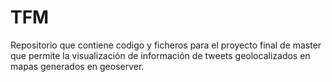 # TFM

Repositorio que contiene codigo y ficheros para el proyecto final de master que permite la visualización de información de tweets geolocalizados en mapas generados en geoserver.
